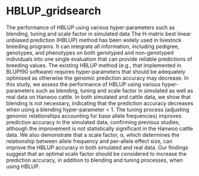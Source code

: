 # HBLUP_gridsearch
The performance of HBLUP using various hyper-parameters such as blending, tuning and scale factor in simulated data 
The H-matrix best linear unbiased prediction (HBLUP) method has been widely used in livestock breeding programs. It can integrate all information, including pedigree, genotypes, and phenotypes on both genotyped and non-genotyped individuals into one single evaluation that can provide reliable predictions of breeding values. The existing HBLUP method (e.g., that implemented in BLUPf90 software) requires hyper-parameters that should be adequately optimised as otherwise the genomic prediction accuracy may decrease. In this study, we assess the performance of HBLUP using various hyper-parameters such as blending, tuning and scale factor in simulated as well as real data on Hanwoo cattle. In both simulated and cattle data, we show that blending is not necessary, indicating that the prediction accuracy decreases when using a blending hyper-parameter < 1. The tuning process (adjusting genomic relationships accounting for base allele frequencies) improves prediction accuracy in the simulated data, confirming previous studies, although the improvement is not statistically significant in the Hanwoo cattle data. We also demonstrate that a scale factor, α, which determines the relationship between allele frequency and per-allele effect size, can improve the HBLUP accuracy in both simulated and real data. Our findings suggest that an optimal scale factor should be considered to increase the prediction accuracy, in addition to blending and tuning processes, when using HBLUP. 
